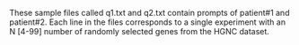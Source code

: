 These sample files called q1.txt and q2.txt contain prompts of patient#1 and patient#2. Each line in the files corresponds to a single experiment with an N [4-99] number of randomly selected genes from the HGNC dataset.
